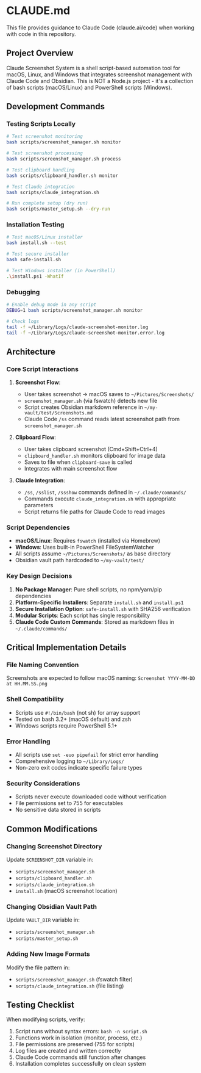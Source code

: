 # CLAUDE.md

This file provides guidance to Claude Code (claude.ai/code) when working with code in this repository.

## Project Overview

Claude Screenshot System is a shell script-based automation tool for macOS, Linux, and Windows that integrates screenshot management with Claude Code and Obsidian. This is NOT a Node.js project - it's a collection of bash scripts (macOS/Linux) and PowerShell scripts (Windows).

## Development Commands

### Testing Scripts Locally

```bash
# Test screenshot monitoring
bash scripts/screenshot_manager.sh monitor

# Test screenshot processing  
bash scripts/screenshot_manager.sh process

# Test clipboard handling
bash scripts/clipboard_handler.sh monitor

# Test Claude integration
bash scripts/claude_integration.sh

# Run complete setup (dry run)
bash scripts/master_setup.sh --dry-run
```

### Installation Testing

```bash
# Test macOS/Linux installer
bash install.sh --test

# Test secure installer
bash safe-install.sh

# Test Windows installer (in PowerShell)
.\install.ps1 -WhatIf
```

### Debugging

```bash
# Enable debug mode in any script
DEBUG=1 bash scripts/screenshot_manager.sh monitor

# Check logs
tail -f ~/Library/Logs/claude-screenshot-monitor.log
tail -f ~/Library/Logs/claude-screenshot-monitor.error.log
```

## Architecture

### Core Script Interactions

1. **Screenshot Flow**:
   - User takes screenshot → macOS saves to `~/Pictures/Screenshots/`
   - `screenshot_manager.sh` (via fswatch) detects new file
   - Script creates Obsidian markdown reference in `~/my-vault/test/Screenshots.md`
   - Claude Code `/ss` command reads latest screenshot path from `screenshot_manager.sh`

2. **Clipboard Flow**:
   - User takes clipboard screenshot (Cmd+Shift+Ctrl+4)
   - `clipboard_handler.sh` monitors clipboard for image data
   - Saves to file when `clipboard-save` is called
   - Integrates with main screenshot flow

3. **Claude Integration**:
   - `/ss`, `/sslist`, `/ssshow` commands defined in `~/.claude/commands/`
   - Commands execute `claude_integration.sh` with appropriate parameters
   - Script returns file paths for Claude Code to read images

### Script Dependencies

- **macOS/Linux**: Requires `fswatch` (installed via Homebrew)
- **Windows**: Uses built-in PowerShell FileSystemWatcher
- All scripts assume `~/Pictures/Screenshots/` as base directory
- Obsidian vault path hardcoded to `~/my-vault/test/`

### Key Design Decisions

1. **No Package Manager**: Pure shell scripts, no npm/yarn/pip dependencies
2. **Platform-Specific Installers**: Separate `install.sh` and `install.ps1` 
3. **Secure Installation Option**: `safe-install.sh` with SHA256 verification
4. **Modular Scripts**: Each script has single responsibility
5. **Claude Code Custom Commands**: Stored as markdown files in `~/.claude/commands/`

## Critical Implementation Details

### File Naming Convention
Screenshots are expected to follow macOS naming: `Screenshot YYYY-MM-DD at HH.MM.SS.png`

### Shell Compatibility
- Scripts use `#!/bin/bash` (not sh) for array support
- Tested on bash 3.2+ (macOS default) and zsh
- Windows scripts require PowerShell 5.1+

### Error Handling
- All scripts use `set -euo pipefail` for strict error handling
- Comprehensive logging to `~/Library/Logs/`
- Non-zero exit codes indicate specific failure types

### Security Considerations
- Scripts never execute downloaded code without verification
- File permissions set to 755 for executables
- No sensitive data stored in scripts

## Common Modifications

### Changing Screenshot Directory
Update `SCREENSHOT_DIR` variable in:
- `scripts/screenshot_manager.sh`
- `scripts/clipboard_handler.sh`  
- `scripts/claude_integration.sh`
- `install.sh` (macOS screenshot location)

### Changing Obsidian Vault Path
Update `VAULT_DIR` variable in:
- `scripts/screenshot_manager.sh`
- `scripts/master_setup.sh`

### Adding New Image Formats
Modify the file pattern in:
- `scripts/screenshot_manager.sh` (fswatch filter)
- `scripts/claude_integration.sh` (file listing)

## Testing Checklist

When modifying scripts, verify:
1. Script runs without syntax errors: `bash -n script.sh`
2. Functions work in isolation (monitor, process, etc.)
3. File permissions are preserved (755 for scripts)
4. Log files are created and written correctly
5. Claude Code commands still function after changes
6. Installation completes successfully on clean system